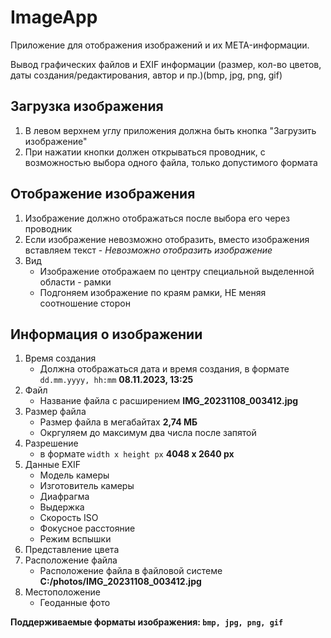 # ImageApp
Приложение для отображения изображений и их META-информации.

Вывод графических файлов и EXIF информации (размер, кол-во цветов, даты создания/редактирования, автор и пр.)(bmp, jpg, png, gif)

## Загрузка изображения

1. В левом верхнем углу приложения должна быть кнопка "Загрузить изображение"
2. При нажатии кнопки должен открываться проводник, с возможностью выбора одного файла, только допустимого формата

## Отображение изображения

1. Изображение должно отображаться после выбора его через проводник
2. Если изображение невозможно отобразить, вместо изображения вставляем текст - *Невозможно отобразить изображение*
3. Вид
    - Изображение отображаем по центру специальной выделенной области - рамки
    - Подгоняем изображение по краям рамки, НЕ меняя соотношение сторон

## Информация о изображении

1. Время создания
    - Должна отображаться дата и время создания, в формате `dd.mm.yyyy, hh:mm` **08.11.2023, 13:25**
2. Файл
    - Название файла с расширением **IMG_20231108_003412.jpg**
3. Размер файла
    - Размер файла в мегабайтах **2,74 МБ**
    - Окргуляем до максимум два числа после запятой
4. Разрешение
    - в формате `width x height px` **4048 x 2640 px**
5. Данные EXIF
    - Модель камеры
    - Изготовитель камеры
    - Диафрагма
    - Выдержка
    - Скорость ISO
    - Фокусное расстояние
    - Режим вспышки
6. Представление цвета
7. Расположение файла
    - Расположение файла в файловой системе **C:/photos/IMG_20231108_003412.jpg**
8. Местоположение
    - Геоданные фото 

**Поддерживаемые форматы изображения: `bmp, jpg, png, gif`**
